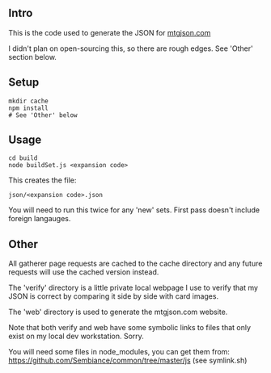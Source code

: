 Intro
-----

This is the code used to generate the JSON for [mtgjson.com](http://mtgjson.com/)

I didn't plan on open-sourcing this, so there are rough edges. See 'Other' section below.

Setup
-----

    mkdir cache
    npm install
    # See 'Other' below

Usage
-----

    cd build
    node buildSet.js <expansion code>

This creates the file:

    json/<expansion code>.json

You will need to run this twice for any 'new' sets. First pass doesn't include foreign langauges.

Other
-----

All gatherer page requests are cached to the cache directory and any future requests will use the cached version instead.

The 'verify' directory is a little private local webpage I use to verify that my JSON is correct by comparing it side by side with card images.

The 'web' directory is used to generate the mtgjson.com website.

Note that both verify and web have some symbolic links to files that only exist on my local dev workstation. Sorry.

You will need some files in node_modules, you can get them from: https://github.com/Sembiance/common/tree/master/js  (see symlink.sh)
